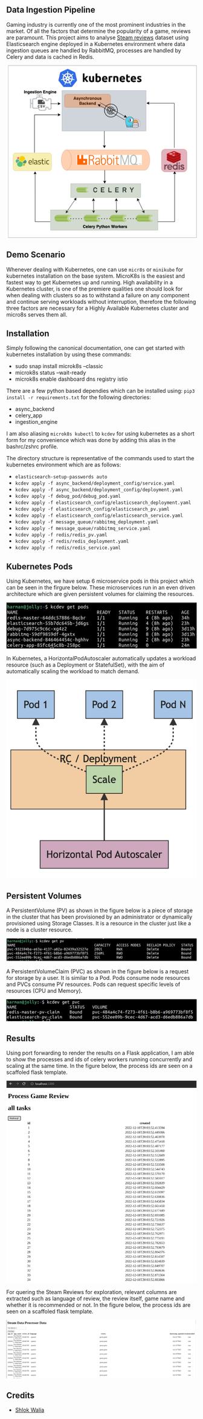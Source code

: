 ## Data Ingestion Pipeline
Gaming industry is currently one of the most prominent industries in the market. Of all the factors that   determine the popularity of a game, reviews are paramount. This project aims to analyse [Steam reviews](https://www.kaggle.com/datasets/najzeko/steam-reviews-2021) dataset using Elasticsearch engine deployed in a Kubernetes environment where data ingestion queues are handled by RabbitMQ, processes are handled by Celery and data is cached in Redis.

![architecture](/figures/architecture.png)

## Demo Scenario
Whenever dealing with Kubernetes, one can use `micr8s` or `minikube` for kubernetes installation on the base system. MicroK8s is the easiest and fastest way to get Kubernetes up and running. High availability in a Kubernetes cluster, is one of the premiere qualities one should look for when dealing with clusters so as to withstand a failure on any component and continue serving workloads without interruption, therefore the following three factors are necessary for a Highly Available Kubernetes cluster and micro8s serves them all.

## Installation
Simply following the canonical documentation, one can get started with kubernetes installation by using these commands:
- sudo snap install microk8s –classic
- microk8s status –wait-ready
- microk8s enable dashboard dns registry istio

There are a few python based dependies which can be installed
using: `pip3 install -r requirements.txt` for the following directories:
- async_backend
- celery_app
- ingestion_engine

I am also aliasing `microk8s kubectl` to `kcdev` for using kubernetes as a short form for my convenience which was done by adding this alias in the bashrc/zshrc profile.

The directory structure is representative of the commands used to start the kubernetes environment which are as follows: 

- ```elasticsearch-setup-passwords auto```
- ```kcdev apply -f async_backend/deployment_config/service.yaml```
- ```kcdev apply -f async_backend/deployment_config/deployment.yaml```
- ```kcdev apply -f debug_pod/debug_pod.yaml```
- ```kcdev apply -f elasticsearch_config/elasticsearch_deployment.yaml```
- ```kcdev apply -f elasticsearch_config/elasticsearch_pv.yaml```
- ```kcdev apply -f elasticsearch_config/elasticsearch_service.yaml```
- ```kcdev apply -f message_queue/rabbitmq_deployment.yaml```
- ```kcdev apply -f message_queue/rabbitmq_service.yaml```
- ```kcdev apply -f redis/redis_pv.yaml```
- ```kcdev apply -f redis/redis_deployment.yaml```
- ```kcdev apply -f redis/redis_service.yaml```

## Kubernetes Pods
Using Kubernetes, we have setup 6 microservice pods in this project which can be seen in the firgure below. These microservices run in an even driven architecture which are given persistent volumes for claiming the resources.

![pods](/figures/pods.png)

In Kubernetes, a HorizontalPodAutoscaler automatically updates a workload resource (such as a Deployment or StatefulSet), with the aim of automatically scaling the workload to match demand.

![hpa](/figures/hpa.png)

## Persistent Volumes
A PersistentVolume (PV) as shown in the figure below is a piece of storage in the cluster that has been provisioned by an administrator or dynamically provisioned using Storage Classes. It is a resource in the cluster just like a node is a cluster resource.

![pv](/figures/pv.png)

A PersistentVolumeClaim (PVC) as shown in the figure below is a request for storage by a user. It is similar to a Pod. Pods consume node resources and PVCs consume PV resources. Pods can request specific levels of resources (CPU and Memory).

![pvc](/figures/pvc.png)

## Results
Using port forwarding to render the results on a Flask application, I am able to show the processes and ids of celery workers running concurrently and scaling at the same time. In the figure below, the process ids are seen on a scaffoled flask template.

![processresult](/figures/processresult.png)

For quering the Steam Reviews for exploration, relevant columns are extracted such as language of review, the review itself, game name and whether it is recommended or not. In the figure below, the process ids are seen on a scaffoled flask template.

![queryresult](/figures/queryresult.png)

## Credits
- [Shlok Walia](https://github.com/coderhyno)
